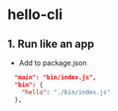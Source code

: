 # hello-cli

## 1. Run like an app

- Add to package.json

```json
  "main": "bin/index.js",
  "bin": {
    "hello": "./bin/index.js"
  },
```
